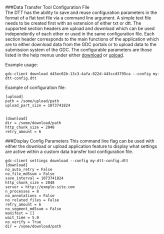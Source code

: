 ###Data Transfer Tool Configuration File  
The DTT has the ability to save and reuse configuration parameters in the format of a flat text file via a command line argument.  A simple text file needs to be created first with an extension of either txt or dtt.  The supported section headers are upload and download which can be used independently of each other or used in the same configuration file.  Each section header corresponds to the main functions of the application which are to either download data from the GDC portals or to upload data to the submission system of the GDC.  The configurable parameters are those listed in the help menus under either [download](https://docs.gdc.cancer.gov/Data_Transfer_Tool/Users_Guide/Accessing_Built-in_Help/#download-help-menu) or [upload](https://docs.gdc.cancer.gov/Data_Transfer_Tool/Users_Guide/Accessing_Built-in_Help/#upload-help-menu).            


Example usage:

    gdc-client download d45ec02b-13c3-4afa-822d-443ccd3795ca --config my-dtt-config.dtt

Example of configuration file:

    [upload]
    path = /some/upload/path
    upload_part_size = 1073741824


    [download]
    dir = /some/download/path
    http_chunk_size = 2048
    retry_amount = 6


###Display Config Parameters
This command line flag can be used with either the download or upload application feature to display what settings are active within a custom data transfer tool configuration file.  

    gdc-client settings download --config my-dtt-config.dtt
    [download]
    no_auto_retry = False
    no_file_md5sum = False
    save_interval = 1073741824
    http_chunk_size = 2048
    server = http://exmple-site.com
    n_processes = 8
    no_annotations = False
    no_related_files = False
    retry_amount = 6
    no_segment_md5sum = False
    manifest = []
    wait_time = 5.0
    no_verify = True
    dir = /some/download/path
